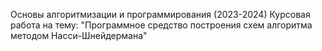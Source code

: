Основы алгоритмизации и программирования (2023-2024)
Курсовая работа на тему: 
"Программное средство построения схем алгоритма методом Насси-Шнейдермана"